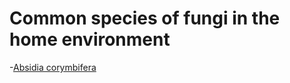 <!-- TITLE: Fungi List -->
<!-- SUBTITLE: A quick summary of Fungi List -->

# Common species of fungi in the home environment
-[Absidia corymbifera](fungi-list/absidia-corymbifera) 